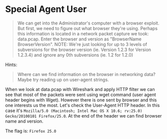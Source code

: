 # Special Agent User

> We can get into the Administrator's computer with a browser exploit. But first, we need to figure out what browser they're using. Perhaps this information is located in a network packet capture we took: data.pcap. Enter the browser and version as "BrowserName BrowserVersion". NOTE: We're just looking for up to 3 levels of subversions for the browser version (ie. Version 1.2.3 for Version 1.2.3.4) and ignore any 0th subversions (ie. 1.2 for 1.2.0)

Hints:

> Where can we find information on the browser in networking data? Maybe try reading up on user-agent strings.

When we look at data.pcap with Wireshark and apply HTTP filter we can see that most of the packets were sent using wget command (user agent header begins with Wget). However there is one sent by browser and this one interests us the most.
Let's check the User-Agent HTTP header. In this case it's `Mozilla/5.0 (Macintosh; Intel Mac OS X 10.6; rv:25.0) Gecko/20100101 Firefox/25.0`. At the end of the header we can find browser name and version.

The flag is: `Firefox 25.0`